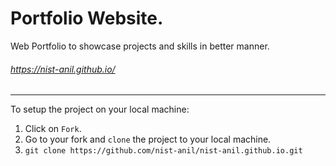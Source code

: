 # Portfolio Website.
Web Portfolio to showcase projects and skills in better manner.

###### https://nist-anil.github.io/

------------------------------------------------------------------
To setup the project on your local machine:

1. Click on `Fork`.
2. Go to your fork and `clone` the project to your local machine.
3. `git clone https://github.com/nist-anil/nist-anil.github.io.git`
